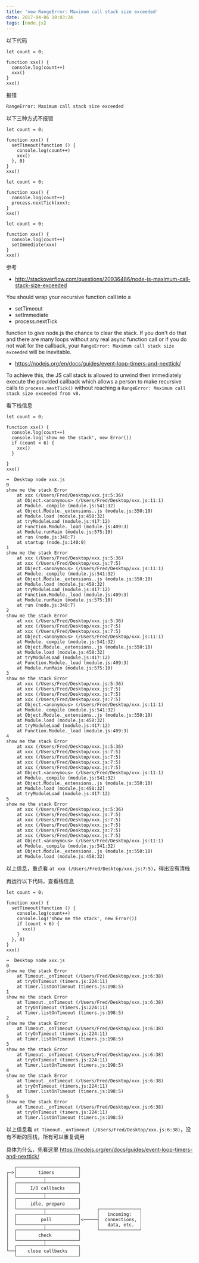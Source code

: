 ```yaml
---
title: 'new RangeError: Maximum call stack size exceeded'
date: 2017-04-06 18:03:24
tags: [node.js]
---
```


以下代码


```
let count = 0;

function xxx() {
  console.log(count++)
  xxx()
}
xxx()
```

报错

`RangeError: Maximum call stack size exceeded`

<!--more-->

以下三种方式不报错

```
let count = 0;

function xxx() {
  setTimeout(function () {
    console.log(count++)
    xxx()
  }, 0)
}
xxx()
```


```
let count = 0;

function xxx() {
  console.log(count++)
  process.nextTick(xxx);
}
xxx()
```


```
let count = 0;

function xxx() {
  console.log(count++)
  setImmediate(xxx)
}
xxx()
```

参考

* <http://stackoverflow.com/questions/20936486/node-js-maximum-call-stack-size-exceeded>

You should wrap your recursive function call into a

* setTimeout
* setImmediate
* process.nextTick

function to give node.js the chance to clear the stack. If you don't do that and there are many loops without any real async function call or if you do not wait for the callback, your `RangeError: Maximum call stack size exceeded` will be inevitable.

* <https://nodejs.org/en/docs/guides/event-loop-timers-and-nexttick/>


To achieve this, the JS call stack is allowed to unwind then immediately execute the provided callback which allows a person to make recursive calls to `process.nextTick()` without reaching a `RangeError: Maximum call stack size exceeded from v8.`


看下栈信息

```
let count = 0;

function xxx() {
  console.log(count++)
  console.log('show me the stack', new Error())
  if (count < 6) {
    xxx()
  }

}
xxx()
```


```
➜  Desktop node xxx.js
0
show me the stack Error
    at xxx (/Users/Fred/Desktop/xxx.js:5:36)
    at Object.<anonymous> (/Users/Fred/Desktop/xxx.js:11:1)
    at Module._compile (module.js:541:32)
    at Object.Module._extensions..js (module.js:550:10)
    at Module.load (module.js:458:32)
    at tryModuleLoad (module.js:417:12)
    at Function.Module._load (module.js:409:3)
    at Module.runMain (module.js:575:10)
    at run (node.js:348:7)
    at startup (node.js:140:9)
1
show me the stack Error
    at xxx (/Users/Fred/Desktop/xxx.js:5:36)
    at xxx (/Users/Fred/Desktop/xxx.js:7:5)
    at Object.<anonymous> (/Users/Fred/Desktop/xxx.js:11:1)
    at Module._compile (module.js:541:32)
    at Object.Module._extensions..js (module.js:550:10)
    at Module.load (module.js:458:32)
    at tryModuleLoad (module.js:417:12)
    at Function.Module._load (module.js:409:3)
    at Module.runMain (module.js:575:10)
    at run (node.js:348:7)
2
show me the stack Error
    at xxx (/Users/Fred/Desktop/xxx.js:5:36)
    at xxx (/Users/Fred/Desktop/xxx.js:7:5)
    at xxx (/Users/Fred/Desktop/xxx.js:7:5)
    at Object.<anonymous> (/Users/Fred/Desktop/xxx.js:11:1)
    at Module._compile (module.js:541:32)
    at Object.Module._extensions..js (module.js:550:10)
    at Module.load (module.js:458:32)
    at tryModuleLoad (module.js:417:12)
    at Function.Module._load (module.js:409:3)
    at Module.runMain (module.js:575:10)
3
show me the stack Error
    at xxx (/Users/Fred/Desktop/xxx.js:5:36)
    at xxx (/Users/Fred/Desktop/xxx.js:7:5)
    at xxx (/Users/Fred/Desktop/xxx.js:7:5)
    at xxx (/Users/Fred/Desktop/xxx.js:7:5)
    at Object.<anonymous> (/Users/Fred/Desktop/xxx.js:11:1)
    at Module._compile (module.js:541:32)
    at Object.Module._extensions..js (module.js:550:10)
    at Module.load (module.js:458:32)
    at tryModuleLoad (module.js:417:12)
    at Function.Module._load (module.js:409:3)
4
show me the stack Error
    at xxx (/Users/Fred/Desktop/xxx.js:5:36)
    at xxx (/Users/Fred/Desktop/xxx.js:7:5)
    at xxx (/Users/Fred/Desktop/xxx.js:7:5)
    at xxx (/Users/Fred/Desktop/xxx.js:7:5)
    at xxx (/Users/Fred/Desktop/xxx.js:7:5)
    at Object.<anonymous> (/Users/Fred/Desktop/xxx.js:11:1)
    at Module._compile (module.js:541:32)
    at Object.Module._extensions..js (module.js:550:10)
    at Module.load (module.js:458:32)
    at tryModuleLoad (module.js:417:12)
5
show me the stack Error
    at xxx (/Users/Fred/Desktop/xxx.js:5:36)
    at xxx (/Users/Fred/Desktop/xxx.js:7:5)
    at xxx (/Users/Fred/Desktop/xxx.js:7:5)
    at xxx (/Users/Fred/Desktop/xxx.js:7:5)
    at xxx (/Users/Fred/Desktop/xxx.js:7:5)
    at xxx (/Users/Fred/Desktop/xxx.js:7:5)
    at Object.<anonymous> (/Users/Fred/Desktop/xxx.js:11:1)
    at Module._compile (module.js:541:32)
    at Object.Module._extensions..js (module.js:550:10)
    at Module.load (module.js:458:32)
```


以上信息，重点看 `at xxx (/Users/Fred/Desktop/xxx.js:7:5)`，得出没有清栈


再运行以下代码，查看栈信息

```
let count = 0;

function xxx() {
  setTimeout(function () {
    console.log(count++)
    console.log('show me the stack', new Error())
    if (count < 6) {
      xxx()
    }
  }, 0)
}
xxx()
```

```
➜  Desktop node xxx.js
0
show me the stack Error
    at Timeout._onTimeout (/Users/Fred/Desktop/xxx.js:6:38)
    at tryOnTimeout (timers.js:224:11)
    at Timer.listOnTimeout (timers.js:198:5)
1
show me the stack Error
    at Timeout._onTimeout (/Users/Fred/Desktop/xxx.js:6:38)
    at tryOnTimeout (timers.js:224:11)
    at Timer.listOnTimeout (timers.js:198:5)
2
show me the stack Error
    at Timeout._onTimeout (/Users/Fred/Desktop/xxx.js:6:38)
    at tryOnTimeout (timers.js:224:11)
    at Timer.listOnTimeout (timers.js:198:5)
3
show me the stack Error
    at Timeout._onTimeout (/Users/Fred/Desktop/xxx.js:6:38)
    at tryOnTimeout (timers.js:224:11)
    at Timer.listOnTimeout (timers.js:198:5)
4
show me the stack Error
    at Timeout._onTimeout (/Users/Fred/Desktop/xxx.js:6:38)
    at tryOnTimeout (timers.js:224:11)
    at Timer.listOnTimeout (timers.js:198:5)
5
show me the stack Error
    at Timeout._onTimeout (/Users/Fred/Desktop/xxx.js:6:38)
    at tryOnTimeout (timers.js:224:11)
    at Timer.listOnTimeout (timers.js:198:5)
```

以上信息看 `at Timeout._onTimeout (/Users/Fred/Desktop/xxx.js:6:38)`，没有不断的压栈，所有可以重复调用


具体为什么，先看这里 <https://nodejs.org/en/docs/guides/event-loop-timers-and-nexttick/>

```
   ┌───────────────────────┐
┌─>│        timers         │
│  └──────────┬────────────┘
│  ┌──────────┴────────────┐
│  │     I/O callbacks     │
│  └──────────┬────────────┘
│  ┌──────────┴────────────┐
│  │     idle, prepare     │
│  └──────────┬────────────┘      ┌───────────────┐
│  ┌──────────┴────────────┐      │   incoming:   │
│  │         poll          │<─────┤  connections, │
│  └──────────┬────────────┘      │   data, etc.  │
│  ┌──────────┴────────────┐      └───────────────┘
│  │        check          │
│  └──────────┬────────────┘
│  ┌──────────┴────────────┐
└──┤    close callbacks    │
   └───────────────────────┘
```



